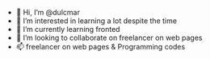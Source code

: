 - 👋 Hi, I’m @dulcmar
- 👀 I’m interested in learning a lot despite the time
- 🌱 I’m currently learning fronted
- 💞️ I’m looking to collaborate on freelancer on web pages
- 📫 freelancer on web pages & Programming codes

<!---
dulcmar/dulcmar is a ✨ special ✨ repository because its `README.md` (this file) appears on your GitHub profile.
You can click the Preview link to take a look at your changes.
--->
